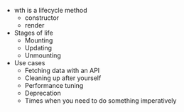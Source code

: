 * wth is a lifecycle method
  * constructor
  * render
* Stages of life
  * Mounting
  * Updating
  * Unmounting
* Use cases
  * Fetching data with an API
  * Cleaning up after yourself
  * Performance tuning
  * Deprecation
  * Times when you need to do something imperatively